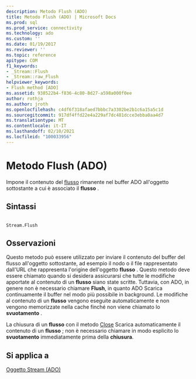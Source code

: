 ```yaml
---
description: Metodo Flush (ADO)
title: Metodo Flush (ADO) | Microsoft Docs
ms.prod: sql
ms.prod_service: connectivity
ms.technology: ado
ms.custom: ''
ms.date: 01/19/2017
ms.reviewer: ''
ms.topic: reference
apitype: COM
f1_keywords:
- _Stream::Flush
- _Stream::raw_Flush
helpviewer_keywords:
- Flush method [ADO]
ms.assetid: 938522b4-f836-4c80-8d27-a598a000f0ee
author: rothja
ms.author: jroth
ms.openlocfilehash: c4df6f318afaed7bbbc7a3302be2b1c6a15a5c1d
ms.sourcegitcommit: 917df4ffd22e4a229af7dc481dcce3ebba0aa4d7
ms.translationtype: MT
ms.contentlocale: it-IT
ms.lasthandoff: 02/10/2021
ms.locfileid: "100033956"
---
```

# <a name="flush-method-ado"></a>Metodo Flush (ADO)
Impone il contenuto del [flusso](./stream-object-ado.md) rimanente nel buffer ADO all'oggetto sottostante a cui è associato il **flusso** .  
  
## <a name="syntax"></a>Sintassi  
  
```  
  
Stream.Flush  
```  
  
## <a name="remarks"></a>Osservazioni  
 Questo metodo può essere utilizzato per inviare il contenuto del buffer del flusso all'oggetto sottostante, ad esempio il nodo o il file rappresentato dall'URL che rappresenta l'origine dell'oggetto **flusso** . Questo metodo deve essere chiamato quando si desidera assicurarsi che tutte le modifiche apportate al contenuto di un **flusso** siano state scritte. Tuttavia, con ADO, in genere non è necessario chiamare **Flush**, in quanto ADO Scarica continuamente il buffer nel modo più possibile in background. Le modifiche al contenuto di un **flusso** vengono eseguite automaticamente e non vengono memorizzate nella cache finché non viene chiamato lo **svuotamento** .  
  
 La chiusura di un **flusso** con il metodo [Close](./close-method-ado.md) Scarica automaticamente il contenuto di un **flusso** ; non è necessario chiamare in modo esplicito lo **svuotamento** immediatamente prima della **chiusura**.  
  
## <a name="applies-to"></a>Si applica a  
 [Oggetto Stream (ADO)](./stream-object-ado.md)